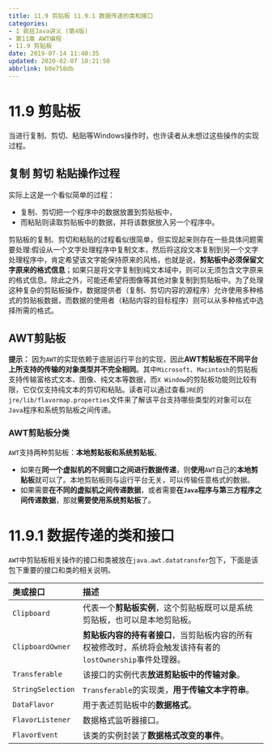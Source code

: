 ```yaml
---
title: 11.9 剪贴板 11.9.1 数据传递的类和接口
categories: 
- 1 疯狂Java讲义 (第4版)
- 第11章 AWT编程
- 11.9 剪贴板
date: 2019-07-14 11:40:35
updated: 2020-02-07 10:21:50
abbrlink: b0e758db
---
```

# 11.9 剪贴板
当进行复制、剪切、粘贴等Windows操作时，也许读者从未想过这些操作的实现过程。
## 复制 剪切 粘贴操作过程
实际上这是一个看似简单的过程：
- 复制、剪切把一个程序中的数据放置到剪贴板中，
- 而粘贴则读取剪贴板中的数据，并将该数据放入另一个程序中。

剪贴板的复制、剪切和粘贴的过程看似很简单，但实现起来则存在一些具体问题需要处理:假设从一个文字处理程序中复制文本，然后将这段文本复制到另一个文字处理程序中，肯定希望该文字能保持原来的风格，也就是说，**剪贴板中必须保留文字原来的格式信息**；如果只是将文字复制到纯文本域中，则可以无须包含文字原来的格式信息。除此之外，可能还希望将图像等其他对象复制到剪贴板中。为了处理这种复杂的剪贴板操作，数据提供者（复制、剪切内容的源程序）允许使用多种格式的剪贴板数据，而数据的使用者（粘贴内容的目标程序）则可以从多种格式中选择所需的格式。

## AWT剪贴板
**提示：**
因为`AWT`的实现依赖于底层运行平台的实现，因此**AWT剪贴板在不同平台上所支持的传输的对象类型并不完全相同**。其中`Microsoft`、`Macintosh`的剪贴板支持传输富格式文本、图像、纯文本等数据，而`X Window`的剪贴板功能则比较有限，它仅仅支持纯文本的剪切和粘贴。读者可以通过查看`JRE`的`jre/lib/flavormap.properties`文件来了解该平台支持哪些类型的对象可以在`Java`程序和系统剪贴板之间传递。

### AWT剪贴板分类
`AWT`支持两种剪贴板：**本地剪贴板和系统剪贴板**。
- 如果在**同一个虚拟机的不同窗口之间进行数据传递**，则**使用**`AWT`自己的**本地剪贴板**就可以了。本地剪贴板则与运行平台无关，可以传输任意格式的数据。
- 如果需要**在不同的虚拟机之间传递数据**，或者需要**在`Java`程序与第三方程序之间传递数据**，那就**需要使用系统剪贴板**了。

# 11.9.1 数据传递的类和接口
`AWT`中剪贴板相关操作的接口和类被放在`java.awt.datatransfer`包下，下面是该包下重要的接口和类的相关说明。

|类或接口|描述|
|:---|:---|
|`Clipboard`|代表一个**剪贴板实例**，这个剪贴板既可以是系统剪贴板，也可以是本地剪贴板。|
|`ClipboardOwner`|**剪贴板内容的持有者接口**，当剪贴板内容的所有权被修改时，系统将会触发该持有者的`lostOwnership`事件处理器。 |
|`Transferable`|该接口的实例代表**放进剪贴板中的传输对象**。|
|`StringSelection` |`Transferable`的实现类，**用于传输文本字符串**。|
|`DataFlavor`|用于表述剪贴板中的**数据格式**。|
|`FlavorListener`|数据格式监听器接口。|
|`FlavorEvent`|该类的实例封装了**数据格式改变的事件**。|

